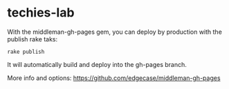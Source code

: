 # techies-lab

With the middleman-gh-pages gem, you can deploy by production with the publish rake taks:

`rake publish`

It will automatically build and deploy into the gh-pages branch.

More info and options: https://github.com/edgecase/middleman-gh-pages
